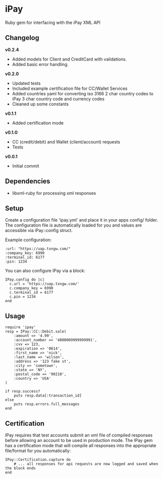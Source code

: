 iPay
======

Ruby gem for interfacing with the iPay XML API

Changelog
---------

**v0.2.4**

- Added models for Client and CreditCard with validations.
- Added basic error handling.

**v0.2.0**

- Updated tests
- Included example certification file for CC/Wallet Services
- Added countries yaml for converting iso 3166 2 char country codes to iPay 3 char country code and currency codes
- Cleaned up some constants

**v0.1.1**

- Added certification mode

**v0.1.0**

- CC (credit/debit) and Wallet (client/account) requests
- Tests

**v0.0.1**

- Initial commit

Dependencies
----

- libxml-ruby for processing xml responses

Setup
-----

Create a configuration file 'ipay.yml' and place it in your apps config/ folder. The configuration file is automatically loaded for you and values are accessible via iPay::config struct.

Example configuration:

	:url: "https://uap.txngw.com/"
	:company_key: 6990
	:terminal_id: 6177
	:pin: 1234

You can also configure IPay via a block:

	IPay.config do |c|
	  c.url = 'https://uap.txngw.com/'
	  c.company_key = 6990
	  c.terminal_id = 6177
	  c.pin = 1234
	end

Usage
----
	require 'ipay'
	resp = IPay::CC::Debit.sale(
		:amount => '4.99', 
		:account_number => '4000009999999991',
		:cvv => 123,
		:expiration => '0614', 
		:first_name => 'nick', 
		:last_name => 'wilson',
		:address => '123 fake st', 
		:city => 'sometown', 
		:state => 'NY', 
		:postal_code => '90210', 
		:country => 'USA'
	)

	if resp.success?
		puts resp.data[:transaction_id]
	else
		puts resp.errors.full_messages
	end

Certification
----

IPay requires that test accounts submit an xml file of compiled responses before allowing an account to be used in production mode. The IPay gem has a certification mode that will compile all responses into the appropriate file/format for you automatically:

	IPay::Certification.capture do
		# ... all responses for api requests are now logged and saved when the block ends
	end
